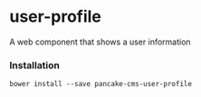 # user-profile
A web component that shows a user information

### Installation

```shell
bower install --save pancake-cms-user-profile
```